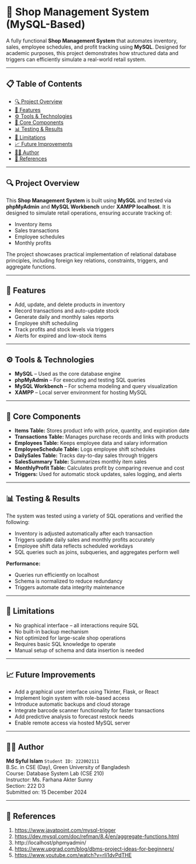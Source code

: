 # 🛒 Shop Management System (MySQL-Based)

A fully functional **Shop Management System** that automates inventory, sales, employee schedules, and profit tracking using **MySQL**. Designed for academic purposes, this project demonstrates how structured data and triggers can efficiently simulate a real-world retail system.

---

## 📋 Table of Contents

- [🔍 Project Overview](#-project-overview)
- [🎯 Features](#-features)
- [⚙️ Tools & Technologies](#️-tools--technologies)
- [🧠 Core Components](#-core-components)
- [📊 Testing & Results](#-testing--results)
- [🧪 Limitations](#-limitations)
- [📈 Future Improvements](#-future-improvements)
- [👨‍💻 Author](#-author)
- [📎 References](#-references)

---

## 🔍 Project Overview

This **Shop Management System** is built using **MySQL** and tested via **phpMyAdmin** and **MySQL Workbench** under **XAMPP localhost**. It is designed to simulate retail operations, ensuring accurate tracking of:

- Inventory items  
- Sales transactions  
- Employee schedules  
- Monthly profits

The project showcases practical implementation of relational database principles, including foreign key relations, constraints, triggers, and aggregate functions.

---

## 🎯 Features

- Add, update, and delete products in inventory  
- Record transactions and auto-update stock  
- Generate daily and monthly sales reports  
- Employee shift scheduling  
- Track profits and stock levels via triggers  
- Alerts for expired and low-stock items  

---

## ⚙️ Tools & Technologies

- **MySQL** – Used as the core database engine  
- **phpMyAdmin** – For executing and testing SQL queries  
- **MySQL Workbench** – For schema modeling and query visualization  
- **XAMPP** – Local server environment for hosting MySQL  

---

## 🧠 Core Components

- **Items Table:** Stores product info with price, quantity, and expiration date  
- **Transactions Table:** Manages purchase records and links with products  
- **Employees Table:** Keeps employee data and salary information  
- **EmployeeSchedule Table:** Logs employee shift schedules  
- **DailySales Table:** Tracks day-to-day sales through triggers  
- **SalesSummary Table:** Summarizes monthly item sales  
- **MonthlyProfit Table:** Calculates profit by comparing revenue and cost  
- **Triggers:** Used for automatic stock updates, sales logging, and alerts  

---

## 📊 Testing & Results

The system was tested using a variety of SQL operations and verified the following:

- Inventory is adjusted automatically after each transaction  
- Triggers update daily sales and monthly profits accurately  
- Employee shift data reflects scheduled workdays  
- SQL queries such as joins, subqueries, and aggregates perform well  

**Performance:**  
- Queries run efficiently on localhost  
- Schema is normalized to reduce redundancy  
- Triggers automate data integrity maintenance  

---

## 🧪 Limitations

- No graphical interface – all interactions require SQL  
- No built-in backup mechanism  
- Not optimized for large-scale shop operations  
- Requires basic SQL knowledge to operate  
- Manual setup of schema and data insertion is needed  

---

## 📈 Future Improvements

- Add a graphical user interface using Tkinter, Flask, or React  
- Implement login system with role-based access  
- Introduce automatic backups and cloud storage  
- Integrate barcode scanner functionality for faster transactions  
- Add predictive analysis to forecast restock needs  
- Enable remote access via hosted MySQL server  

---

## 👨‍💻 Author

**Md Syful Islam** 
`Student ID: 222002111`  
B.Sc. in CSE (Day), Green University of Bangladesh  
Course: Database System Lab (CSE 210)  
Instructor: Ms. Farhana Akter Sunny  
Section: 222 D3  
Submitted on: 15 December 2024  

---

## 📎 References

1. https://www.javatpoint.com/mysql-trigger  
2. https://dev.mysql.com/doc/refman/8.4/en/aggregate-functions.html  
3. http://localhost/phpmyadmin/  
4. https://www.upgrad.com/blog/dbms-project-ideas-for-beginners/  
5. https://www.youtube.com/watch?v=rIi1dvPdTHE  
